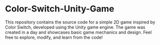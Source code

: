 # Color-Switch-Unity-Game
This repository contains the source code for a simple 2D game inspired by Color Switch, developed using the Unity game engine. The game was created in a day and showcases basic game mechanics and design. Feel free to explore, modify, and learn from the code!
